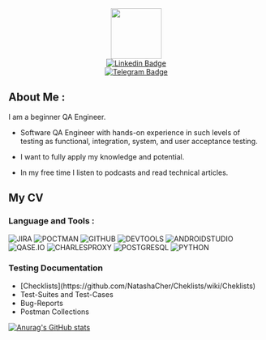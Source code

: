 <div id="header" align="center">
  <img src="https://media.giphy.com/media/11ZSwQNWba4YF2/giphy.gif" width="100"/>
  <div id="badges">
  <a href="https://www.linkedin.com/in/natalya-chernobrovina-b27b41250/">
    <img src="https://img.shields.io/badge/Linkedin-090909?style=for-the-badge&logo=Linkedin&logoColor=1a4780" alt="Linkedin Badge"/>
  </a>
  </div>
  <div id="badges">
  <a href="https://t.me/nat_chernobrovina">
    <img src="https://img.shields.io/badge/Telegram-090909?style=for-the-badge&logo=Telegram&logoColor=1974d2" alt="Telegram Badge"/>
  </a>
  </div>
 <img src="https://komarev.com/ghpvc/?username=NatashaCher&style=flat-square&color=blue" alt=""/>
</div>

## About Me :
I am a beginner QA Engineer.
- Software QA Engineer with  hands-on experience in such levels of testing as functional, integration, system, and user acceptance testing.

- I want to fully apply my knowledge and potential.

- In my free time I listen to podcasts and read technical articles.

## My CV

### Language and Tools :
![JIRA](https://img.shields.io/badge/JIRA-090909?style=for-the-badge&logo=JIRA&logoColor=1f75fe)
![POCTMAN](https://img.shields.io/badge/POSTMAN-090909?style=for-the-badge&logo=POSTMAN&logoColor=ed9121)
![GITHUB](https://img.shields.io/badge/GITHUB-090909?style=for-the-badge&logo=GITHUB&logoColor=fffafa)
![DEVTOOLS](https://img.shields.io/badge/DEVTOOLS-090909?style=for-the-badge&logo=GOOGLECHROME&logoColor=1f75fe)
![ANDROIDSTUDIO](https://img.shields.io/badge/ANDROIDSTUDIO-090909?style=for-the-badge&logo=ANDROIDSTUDIO&logoColor=50c878)
![QASE.IO](https://img.shields.io/badge/QASE.IO-090909?style=for-the-badge&logo=QASE&logoColor=53377a)
![CHARLESPROXY](https://img.shields.io/badge/CHARLESPROXY-090909?style=for-the-badge&logo=CHARLES&logoColor=1f75fe)
![POSTGRESQL](https://img.shields.io/badge/POSTGRESQL-090909?style=for-the-badge&logo=POSTGRESQL&logoColor=2a8d9c)
![PYTHON](https://img.shields.io/badge/PYTHON-090909?style=for-the-badge&logo=PYTHON&logoColor=f3da0b)

### Testing Documentation
<ul> 
  <li>[Checklists](https://github.com/NatashaCher/Cheklists/wiki/Cheklists)</li> 
  <li>Test-Suites and Test-Cases</li> 
  <li>Bug-Reports</li> 
  <li>Postman Collections</li> 
</ul>

[![Anurag's GitHub stats](https://github-readme-stats.vercel.app/api?username=NatashaCher&show_icons=true&&theme=cobalt)](https://github.com/anuraghazra/github-readme-stats)

